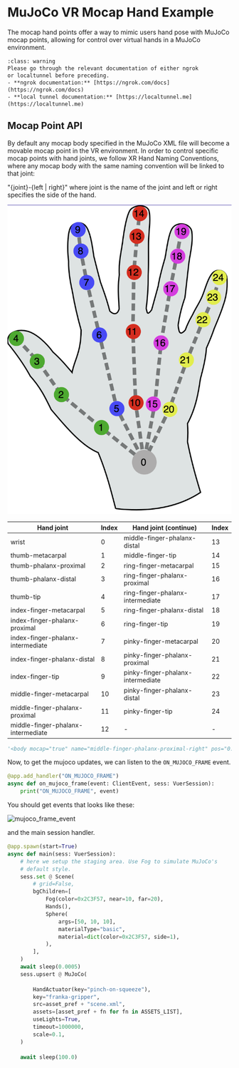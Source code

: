 
# MuJoCo VR Mocap Hand Example

The mocap hand points offer a way to mimic users hand pose with MuJoCo mocap points, 
allowing for control over virtual hands in a MuJoCo environment.

```{admonition} Warning
:class: warning
Please go through the relevant documentation of either ngrok
or localtunnel before preceding.
- **ngrok documentation:** [https://ngrok.com/docs](https://ngrok.com/docs)
- **local tunnel documentation:** [https://localtunnel.me](https://localtunnel.me)
```

## Mocap Point API

By default any mocap body specified in the MuJoCo XML file will become a movable mocap point in the VR environment.
In order to control specific mocap points with hand joints, we follow XR Hand Naming Conventions, where any mocap body with
the same naming convention will be linked to that joint:

"{joint}-{left | right}" where joint is the name of the joint and left or right specifies the side of the hand.

![XR Hand](../../examples/figures/xrhand.png)

| Hand joint                        | Index |  Hand joint (continue)           | Index |
|---------------------------------  |-------| ---------------------------------|-------|
| wrist                             | 0     | middle-finger-phalanx-distal    | 13    | 
| thumb-metacarpal                  | 1     | middle-finger-tip               | 14    | 
| thumb-phalanx-proximal            | 2     | ring-finger-metacarpal          | 15    | 
| thumb-phalanx-distal              | 3     | ring-finger-phalanx-proximal    | 16    | 
| thumb-tip                         | 4     | ring-finger-phalanx-intermediate | 17   | 
| index-finger-metacarpal           | 5     | ring-finger-phalanx-distal      | 18    | 
| index-finger-phalanx-proximal     | 6     | ring-finger-tip                 | 19    | 
| index-finger-phalanx-intermediate | 7     | pinky-finger-metacarpal         | 20    | 
| index-finger-phalanx-distal       | 8     | pinky-finger-phalanx-proximal   | 21    | 
| index-finger-tip                  | 9     | pinky-finger-phalanx-intermediate | 22  | 
| middle-finger-metacarpal          | 10    | pinky-finger-phalanx-distal     | 23    | 
| middle-finger-phalanx-proximal    | 11    | pinky-finger-tip                | 24    | 
| middle-finger-phalanx-intermediate | 12   | -                               | -     | 


```python
'<body mocap="true" name="middle-finger-phalanx-proximal-right" pos="0.347 -0.012 1.01" quat="0 -0.7071 -0.7071 0">'
```


Now, to get the mujoco updates, we can listen to the `ON_MUJOCO_FRAME` event.

```python
@app.add_handler("ON_MUJOCO_FRAME")
async def on_mujoco_frame(event: ClientEvent, sess: VuerSession):
    print("ON_MUJOCO_FRAME", event)
```

You should get events that looks like these:

![mujoco_frame_event](figures/mujoco_frame_event.png)

and the main session handler.

```python
@app.spawn(start=True)
async def main(sess: VuerSession):
    # here we setup the staging area. Use Fog to simulate MuJoCo's
    # default style.
    sess.set @ Scene(
        # grid=False,
        bgChildren=[
            Fog(color=0x2C3F57, near=10, far=20),
            Hands(),
            Sphere(
                args=[50, 10, 10],
                materialType="basic",
                material=dict(color=0x2C3F57, side=1),
            ),
        ],
    )
    await sleep(0.0005)
    sess.upsert @ MuJoCo(

        HandActuator(key="pinch-on-squeeze"),
        key="franka-gripper",
        src=asset_pref + "scene.xml",
        assets=[asset_pref + fn for fn in ASSETS_LIST],
        useLights=True,
        timeout=1000000,
        scale=0.1,
    )

    await sleep(100.0)
```
